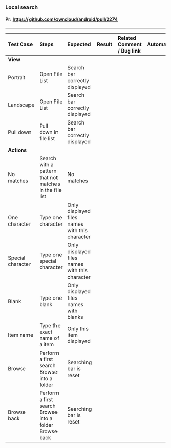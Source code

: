 ###  Local search

#### Pr: https://github.com/owncloud/android/pull/2274
---

 
| Test Case | Steps | Expected | Result | Related Comment / Bug link | Automated |
| :-------- | :---- | :------- | :----: | :------------------------- | :-------: |
|**View**||||||
| Portrait  | Open File List | Search bar correctly displayed | |  |  |
| Landscape | Open File List | Search bar correctly displayed | |  |  |
| Pull down | Pull down in file list | Search bar correctly displayed | | |  |
|**Actions**||||||
| No matches | Search with a pattern that not matches in the file list | No matches |  |
| One character | Type one character | Only displayed files names with this character | | |
| Special character | Type one special character | Only displayed files names with this character | | |
| Blank | Type one blank | Only displayed files names with blanks | | |
| Item name | Type the exact name of a item | Only this item displayed | | |
| Browse | Perform a first search<br>Browse into a folder | Searching bar is reset | |  |
| Browse back | Perform a first search<br>Browse into a folder<br>Browse back | Searching bar is reset |  |  |
